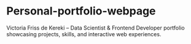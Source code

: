 # Personal-portfolio-webpage
Victoria Friss de Kereki – Data Scientist &amp; Frontend Developer portfolio showcasing projects, skills, and interactive web experiences.
